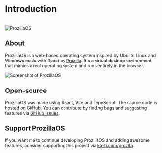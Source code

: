 # Introduction

<br>

<img src="/assets/banner-logo-title-small.png" alt="ProzillaOS"/>

## About

ProzillaOS is a web-based operating system inspired by Ubuntu Linux and Windows made with React by [Prozilla](https://prozilla.dev/). It's a virtual desktop environment that mimics a real operating system and runs entirely in the browser.

<img src="https://os.prozilla.dev/assets/screenshots/screenshot-files-info-taskbar-desktop.png" alt="Screenshot of ProzillaOS"/>

## Open-source

ProzillaOS was made using React, Vite and TypeScript. The source code is hosted on [GitHub](https://github.com/prozilla-os/ProzillaOS). You can contribute by finding bugs and suggesting features via [GitHub issues](https://github.com/prozilla-os/ProzillaOS/issues).

## Support ProzillaOS

If you want me to continue developing ProzillaOS and adding awesome features, consider supporting this project via [ko-fi.com/prozilla](https://ko-fi.com/prozilla).
